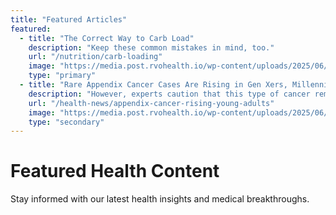 ```yaml
---
title: "Featured Articles"
featured:
  - title: "The Correct Way to Carb Load"
    description: "Keep these common mistakes in mind, too."
    url: "/nutrition/carb-loading"
    image: "https://media.post.rvohealth.io/wp-content/uploads/2025/06/The-Correct-Way-to-Carb-Load-homepage-left-thumb-crop-732x673-1.jpg"
    type: "primary"
  - title: "Rare Appendix Cancer Cases Are Rising in Gen Xers, Millennials"
    description: "However, experts caution that this type of cancer remains exceedingly rare."
    url: "/health-news/appendix-cancer-rising-young-adults"
    image: "https://media.post.rvohealth.io/wp-content/uploads/2025/06/female-patient-talking-with-her-doctor-office-732x549-thumbnail.jpg"
    type: "secondary"
---
```


# Featured Health Content

Stay informed with our latest health insights and medical breakthroughs. 